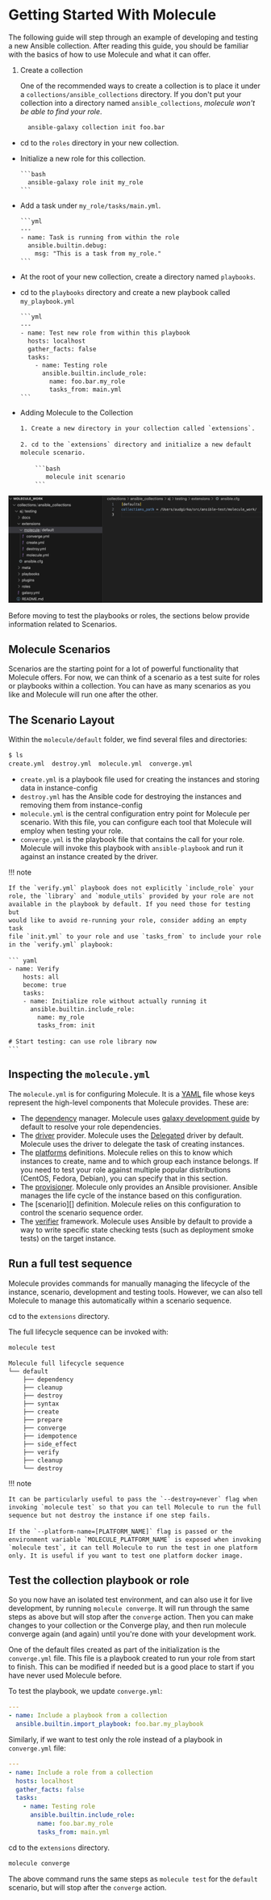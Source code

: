 # Getting Started With Molecule

The following guide will step through an example of developing and
testing a new Ansible collection. After reading this guide, you should be
familiar with the basics of how to use Molecule and what it can offer.

1.  Create a collection

    One of the recommended ways to create a collection is to place it under a `collections/ansible_collections` directory. If you don't put your collection into a directory named `ansible_collections`, _molecule won't be able to find your role_.

    ```bash
      ansible-galaxy collection init foo.bar
    ```

- cd to the `roles` directory in your new collection.

- Initialize a new role for this collection.

      ```bash
        ansible-galaxy role init my_role
      ```

- Add a task under `my_role/tasks/main.yml`.

      ```yml
      ---
      - name: Task is running from within the role
        ansible.builtin.debug:
          msg: "This is a task from my_role."
      ```

- At the root of your new collection, create a directory named `playbooks`.

- cd to the `playbooks` directory and create a new playbook called `my_playbook.yml`

      ```yml
      ---
      - name: Test new role from within this playbook
        hosts: localhost
        gather_facts: false
        tasks:
          - name: Testing role
            ansible.builtin.include_role:
              name: foo.bar.my_role
              tasks_from: main.yml
      ```

- Adding Molecule to the Collection

      1. Create a new directory in your collection called `extensions`.

      2. cd to the `extensions` directory and initialize a new default molecule scenario.

          ```bash
             molecule init scenario
          ```

![Collection Structure and ansible config file collections path](images/collection_structure_and_ansible_cfg.png)

Before moving to test the playbooks or roles, the sections below provide information related to Scenarios.

## Molecule Scenarios

Scenarios are the starting point for a lot of powerful functionality that Molecule offers.
For now, we can think of a scenario as a test suite for roles or playbooks within a collection.
You can have as many scenarios as you like and Molecule will run one after the other.

## The Scenario Layout

Within the `molecule/default` folder, we find several files and
directories:

```bash
$ ls
create.yml  destroy.yml  molecule.yml  converge.yml
```

- `create.yml` is a playbook file used for creating the instances
  and storing data in instance-config
- `destroy.yml` has the Ansible code for destroying the instances
  and removing them from instance-config
- `molecule.yml` is the central configuration entry point for Molecule per scenario.
  With this file, you can configure each tool that Molecule will
  employ when testing your role.
- `converge.yml` is the playbook file that contains the call for your
  role. Molecule will invoke this playbook with `ansible-playbook` and
  run it against an instance created by the driver.

!!! note

    If the `verify.yml` playbook does not explicitly `include_role` your
    role, the `library` and `module_utils` provided by your role are not
    available in the playbook by default. If you need those for testing but
    would like to avoid re-running your role, consider adding an empty task
    file `init.yml` to your role and use `tasks_from` to include your role
    in the `verify.yml` playbook:

    ``` yaml
    - name: Verify
        hosts: all
        become: true
        tasks:
        - name: Initialize role without actually running it
          ansible.builtin.include_role:
            name: my_role
            tasks_from: init

    # Start testing: can use role library now
    ```

## Inspecting the `molecule.yml`

The `molecule.yml` is for configuring Molecule. It is a
[YAML](https://yaml.org/) file whose keys represent the high-level
components that Molecule provides. These are:

- The [dependency](configuration.md#dependency) manager. Molecule
  uses [galaxy development guide]
  by default to resolve your role dependencies.
- The [driver](configuration.md#driver) provider. Molecule uses
  the [Delegated](configuration.md#delegated) driver by default.
  Molecule uses the driver to delegate the task of creating instances.
- The [platforms](configuration.md#platforms) definitions. Molecule
  relies on this to know which instances to create, name and to which
  group each instance belongs. If you need to test your role against
  multiple popular distributions (CentOS, Fedora, Debian), you can
  specify that in this section.
- The [provisioner](configuration.md#provisioner). Molecule only
  provides an Ansible provisioner. Ansible manages the life cycle of
  the instance based on this configuration.
- The [scenario][] definition.
  Molecule relies on this configuration to control the scenario
  sequence order.
- The [verifier](configuration.md#verifier) framework. Molecule
  uses Ansible by default to provide a way to write specific state
  checking tests (such as deployment smoke tests) on the target
  instance.

## Run a full test sequence

Molecule provides commands for manually managing the lifecycle of the
instance, scenario, development and testing tools. However, we can also
tell Molecule to manage this automatically within a
scenario sequence.

cd to the `extensions` directory.

The full lifecycle sequence can be invoked with:

```bash
molecule test
```

```
Molecule full lifecycle sequence
└── default
    ├── dependency
    ├── cleanup
    ├── destroy
    ├── syntax
    ├── create
    ├── prepare
    ├── converge
    ├── idempotence
    ├── side_effect
    ├── verify
    ├── cleanup
    └── destroy
```

!!! note

    It can be particularly useful to pass the `--destroy=never` flag when
    invoking `molecule test` so that you can tell Molecule to run the full
    sequence but not destroy the instance if one step fails.

    If the `--platform-name=[PLATFORM_NAME]` flag is passed or the
    environment variable `MOLECULE_PLATFORM_NAME` is exposed when invoking
    `molecule test`, it can tell Molecule to run the test in one platform
    only. It is useful if you want to test one platform docker image.

[galaxy development guide]: https://docs.ansible.com/ansible/latest/galaxy/dev_guide.html

## Test the collection playbook or role

So you now have an isolated test environment, and can also use it for live development, by running `molecule converge`.
It will run through the same steps as above but will stop after the `converge` action.
Then you can make changes to your collection or the Converge play, and then run molecule converge again (and again) until you're done with your development work.

One of the default files created as part of the initialization is the `converge.yml` file.
This file is a playbook created to run your role from start to finish.
This can be modified if needed but is a good place to start if you have never used Molecule before.

To test the playbook, we update `converge.yml`:

```yml
---
- name: Include a playbook from a collection
  ansible.builtin.import_playbook: foo.bar.my_playbook
```

Similarly, if we want to test only the role instead of a playbook in `converge.yml` file:

```yml
---
- name: Include a role from a collection
  hosts: localhost
  gather_facts: false
  tasks:
    - name: Testing role
      ansible.builtin.include_role:
        name: foo.bar.my_role
        tasks_from: main.yml
```

cd to the `extensions` directory.

```bash
molecule converge
```

The above command runs the same steps as `molecule test` for the `default` scenario, but will stop after the `converge` action.
